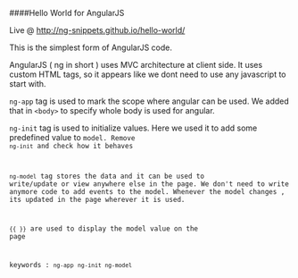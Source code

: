 ####Hello World for AngularJS 

Live @ http://ng-snippets.github.io/hello-world/

This is the simplest form of AngularJS code. 

AngularJS ( ng in short ) uses MVC architecture at client side. 
It uses custom HTML tags, so it appears like we dont need to use any javascript to start with. 

<code>ng-app</code> tag is used to mark the scope where angular can be used. We added that in <code>&lt;body&gt;</code> to specify whole body is used for angular. 

<code>ng-init</code> tag is used to initialize values. Here we used it to add
some predefined value to <code>model</codea>. Remove <code>ng-init</code> and
check how it behaves

<code>ng-model</code> tag stores the data and it can be used to write/update or view anywhere else in the page. 
We don't need to write anymore code to add events to the model. Whenever the model changes , its updated in the page wherever it is used. 

<code>{{  }}</code>  are used to display the model value on the page 


keywords : <code>ng-app</code> <code>ng-init </code><code>ng-model </code>
